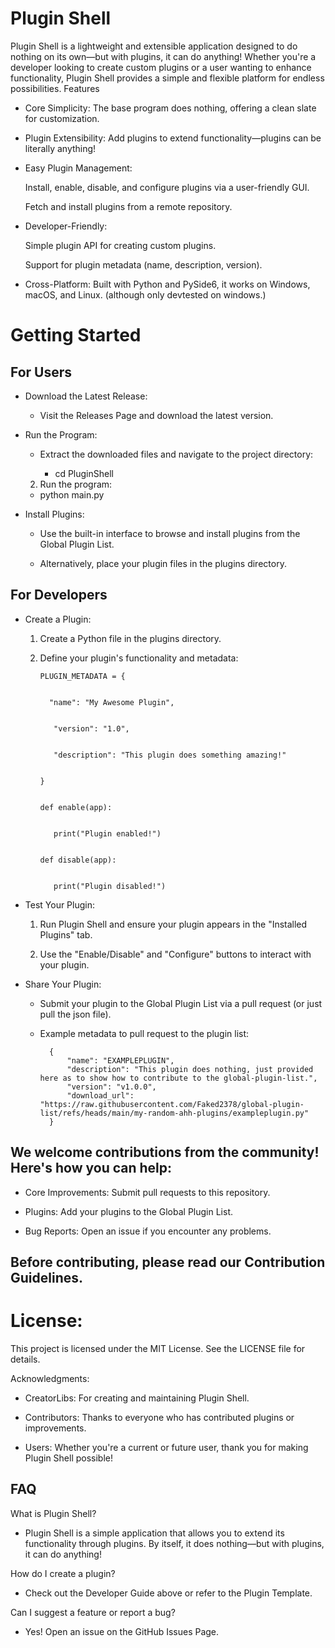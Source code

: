 # Plugin Shell

Plugin Shell is a lightweight and extensible application designed to do nothing on its own—but with plugins, it can do anything! Whether you're a developer looking to create custom plugins or a user wanting to enhance functionality, Plugin Shell provides a simple and flexible platform for endless possibilities.
Features

   * Core Simplicity: The base program does nothing, offering a clean slate for customization.

   * Plugin Extensibility: Add plugins to extend functionality—plugins can be literally anything!

   * Easy Plugin Management:

        Install, enable, disable, and configure plugins via a user-friendly GUI.

        Fetch and install plugins from a remote repository.

   * Developer-Friendly:

        Simple plugin API for creating custom plugins.

        Support for plugin metadata (name, description, version).

   * Cross-Platform: Built with Python and PySide6, it works on Windows, macOS, and Linux. (although only devtested on windows.)

# Getting Started
## For Users

   * Download the Latest Release:

      * Visit the Releases Page and download the latest version.

   * Run the Program:

      * Extract the downloaded files and navigate to the project directory:

        * cd PluginShell

      2) Run the program:

        * python main.py


   * Install Plugins:


      * Use the built-in interface to browse and install plugins from the Global Plugin List.


      * Alternatively, place your plugin files in the plugins directory.


## For Developers


   * Create a Plugin:


      1. Create a Python file in the plugins directory.


      2. Define your plugin's functionality and metadata:


             PLUGIN_METADATA = {
    
         
               "name": "My Awesome Plugin",
    
         
                "version": "1.0",
    
         
                "description": "This plugin does something amazing!"
    
         
             }


             def enable(app):
    
         
                print("Plugin enabled!")


             def disable(app):
    
         
                print("Plugin disabled!")


   * Test Your Plugin:


        1. Run Plugin Shell and ensure your plugin appears in the "Installed Plugins" tab.


        2. Use the "Enable/Disable" and "Configure" buttons to interact with your plugin.


   * Share Your Plugin:


        * Submit your plugin to the Global Plugin List via a pull request (or just pull the json file).

        * Example metadata to pull request to the plugin list:
    
                {
                    "name": "EXAMPLEPLUGIN",
                    "description": "This plugin does nothing, just provided here as to show how to contribute to the global-plugin-list.",
                    "version": "v1.0.0",
                    "download_url": "https://raw.githubusercontent.com/Faked2378/global-plugin-list/refs/heads/main/my-random-ahh-plugins/exampleplugin.py"
                }


## We welcome contributions from the community! Here's how you can help:


   * Core Improvements: Submit pull requests to this repository.


   * Plugins: Add your plugins to the Global Plugin List.


   * Bug Reports: Open an issue if you encounter any problems.


## Before contributing, please read our Contribution Guidelines.


# License:

This project is licensed under the MIT License. See the LICENSE file for details.


Acknowledgments:


   * CreatorLibs: For creating and maintaining Plugin Shell.


   * Contributors: Thanks to everyone who has contributed plugins or improvements.


   * Users: Whether you're a current or future user, thank you for making Plugin Shell possible!


## FAQ


What is Plugin Shell?


* Plugin Shell is a simple application that allows you to extend its functionality through plugins. By itself, it does nothing—but with plugins, it can do anything!


How do I create a plugin?


* Check out the Developer Guide above or refer to the Plugin Template.


Can I suggest a feature or report a bug?


* Yes! Open an issue on the GitHub Issues Page.
